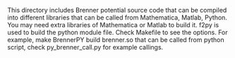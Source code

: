 This directory includes Brenner potential source code that can be compiled into different libraries that can be called from Mathematica, Matlab, Python. You may need extra libraries of Mathematica or Matlab to build it. f2py is used to build the python module file. Check Makefile to see the options. For example, make BrennerPY build brenner.so that can be called from python script, check py_brenner_call.py for example callings.

